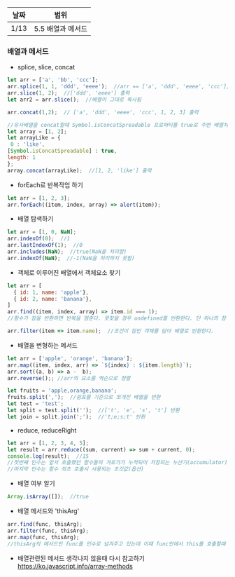 날짜 | 범위
--- | ---
1/13 | 5.5 배열과 메서드

### 배열과 메서드
- splice, slice, concat
```javascript
let arr = ['a', 'bb', 'ccc'];
arr.splice(1, 1, 'ddd', 'eeee');  //arr == ['a', 'ddd', 'eeee', 'ccc'];
arr.slice(1, 2);  //['ddd', 'eeee'] 출력
let arr2 = arr.slice();  //배열이 그대로 복사됨

arr.concat(1,2);  // ['a', 'ddd', 'eeee', 'ccc', 1, 2, 3] 출력

//유사배열을 concat할때 Symbol.isConcatSpreadable 프로퍼티를 true로 주면 배열처럼 concat된다.
let array = [1, 2];
let arrayLike = {
 0 : 'like',
[Symbol.isConcatSpreadable] : true,
length: 1
};
array.concat(arrayLike);  //[1, 2, 'like'] 출력
```

- forEach로 반복작업 하기
```javascript
let arr = [1, 2, 3];
arr.forEach((item, index, array) => alert(item));
```

- 배열 탐색하기
```javascript
let arr = [1, 0, NaN];
arr.indexOf(0);  //1
arr.lastIndexOf(1);  //0
arr.includes(NaN);  //true(NaN을 처리함)
arr.indexOf(NaN);  //-1(NaN을 처리하지 못함)
```

- 객체로 이루어진 배열에서 객체요소 찾기
```javascript
let arr = [
  { id: 1, name: 'apple'},
  { id: 2, name: 'banana'},
]
arr.find((item, index, array) => item.id === 1);
//함수가 참을 반환하면 반복을 멈춘다. 못찾을 경우 undefined를 반환한다. 단 하나의 참 요소를 찾을때 find를 사용한다.

arr.filter(item => item.name);  //조건이 참인 객체를 담아 배열로 반환한다.
```

- 배열을 변형하는 메서드
```javascript
let arr = ['apple', 'orange', 'banana'];
arr.map((item, index, arr) => `${index} : ${item.length}`);
arr.sort((a, b) => a -  b); 
arr.reverse();; //arr의 요소를 역순으로 정렬

let fruits = 'apple,orange,banana';
fruits.split(',');  //쉼표를 기준으로 쪼개진 배열을 반환 
let test = 'test';
let split = test.split('');  //['t', 'e', 's', 't'] 반환
let join = split.join(';');  //'t;e;s;t' 반환
```

- reduce, reduceRight
```javascript
let arr = [1, 2, 3, 4, 5];
let result = arr.reduce((sum, current) => sum + current, 0);
console.log(result);  //15
//첫번째 인수는 앞서 호출했던 함수들의 겨로가가 누적되어 저장되는 누산기(accumulator)이다.
//마지막 인수는 함수 최초 호출시 사용되는 초깃값(옵션)
```

- 배열 여부 알기
```javascript
Array.isArray([]);  //true
```

- 배열 메서드와 'thisArg'
```javascript
arr.find(func, thisArg);
arr.filter(func, thisArg);
arr.map(func, thisArg);
//thisArg의 메서드인 func를 인수로 넘겨주고 있는데 이때 func안에서 this를 호출할때 thisArg를 가리킨다.
```

- 배열관련된 메서드 생각나지 않을때 다시 참고하기<br>
https://ko.javascript.info/array-methods
